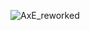 ![AxE_reworked](https://github.com/Artillex-Studios/AxEnvoys/assets/52270269/b02ee6cd-4c4e-43c7-b3a4-0497653e3d1e)
